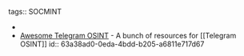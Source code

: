 tags:: SOCMINT

-
- [Awesome Telegram OSINT](https://github.com/ItIsMeCall911/Awesome-Telegram-OSINT) - A bunch of resources for [[Telegram OSINT]]
id:: 63a38ad0-0eda-4bdd-b205-a6811e717d67